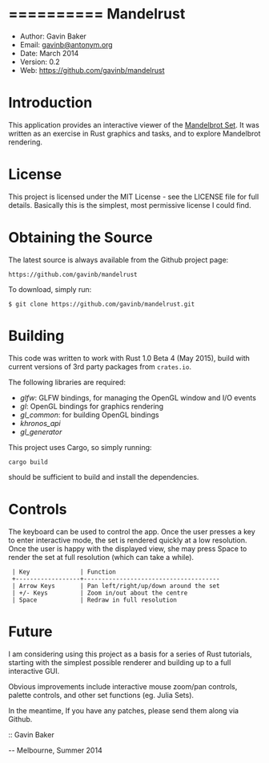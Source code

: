 ==========
Mandelrust
==========

- Author: Gavin Baker
- Email: gavinb@antonym.org
- Date: March 2014
- Version: 0.2
- Web: https://github.com/gavinb/mandelrust

Introduction
============

This application provides an interactive viewer of the [Mandelbrot
Set](http://en.wikipedia.org/Mandelbrot%20set).  It was written as an
exercise in Rust graphics and tasks, and to explore Mandelbrot rendering.

License
=======

This project is licensed under the MIT License - see the LICENSE file for
full details.  Basically this is the simplest, most permissive license I
could find.

Obtaining the Source
====================

The latest source is always available from the Github project page:

    https://github.com/gavinb/mandelrust

To download, simply run:

    $ git clone https://github.com/gavinb/mandelrust.git

Building
========

This code was written to work with Rust 1.0 Beta 4 (May 2015), build with
current versions of 3rd party packages from `crates.io`.

The following libraries are required:

 - *glfw*: GLFW bindings, for managing the OpenGL window and I/O events
 - *gl*: OpenGL bindings for graphics rendering
 - *gl_common*: for building OpenGL bindings
 - *khronos_api*
 - *gl_generator*

This project uses Cargo, so simply running:

    cargo build

should be sufficient to build and install the dependencies.

Controls
========

The keyboard can be used to control the app.  Once the user presses a key to
enter interactive mode, the set is rendered quickly at a low resolution.
Once the user is happy with the displayed view, she may press Space to
render the set at full resolution (which can take a while).

     | Key              | Function
     +------------------+--------------------------------------
     | Arrow Keys       | Pan left/right/up/down around the set
     | +/- Keys         | Zoom in/out about the centre
     | Space            | Redraw in full resolution

Future
======

I am considering using this project as a basis for a series of Rust
tutorials, starting with the simplest possible renderer and building up to a
full interactive GUI.

Obvious improvements include interactive mouse zoom/pan controls, palette
controls, and other set functions (eg. Julia Sets).

In the meantime, If you have any patches, please send them along via Github.

:: Gavin Baker

-- Melbourne, Summer 2014
